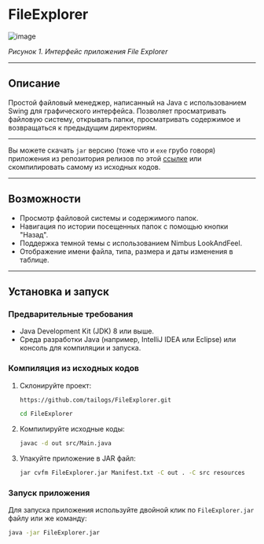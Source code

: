 # FileExplorer

![image](https://github.com/tailogs/FileExplorer/assets/69743960/5edba3eb-c3a2-4bcf-ad79-78ea924681bf)

*Рисунок 1. Интерфейс приложения File Explorer*

---

## Описание

Простой файловый менеджер, написанный на Java с использованием Swing для графического интерфейса. Позволяет просматривать файловую систему, открывать папки, просматривать содержимое и возвращаться к предыдущим директориям.

---

Вы можете скачать `jar` версию (тоже что и `exe` грубо говоря) приложения из репозитория релизов по этой [ссылке](https://github.com/tailogs/FileExplorer/releases) или скомпилировать самому из исходных кодов.

---
## Возможности

- Просмотр файловой системы и содержимого папок.
- Навигация по истории посещенных папок с помощью кнопки "Назад".
- Поддержка темной темы с использованием Nimbus LookAndFeel.
- Отображение имени файла, типа, размера и даты изменения в таблице.

---

## Установка и запуск

### Предварительные требования

- Java Development Kit (JDK) 8 или выше.
- Среда разработки Java (например, IntelliJ IDEA или Eclipse) или консоль для компиляции и запуска.

### Компиляция из исходных кодов

1. Склонируйте проект:

    ```sh
    https://github.com/tailogs/FileExplorer.git
    ```
    
    ```sh
    cd FileExplorer
    ```

2. Компилируйте исходные коды:

    ```sh
    javac -d out src/Main.java
    ```

3. Упакуйте приложение в JAR файл:

    ```sh
    jar cvfm FileExplorer.jar Manifest.txt -C out . -C src resources
    ```

### Запуск приложения

Для запуска приложения используйте двойной клик по `FileExplorer.jar` файлу или же команду:

```sh
java -jar FileExplorer.jar
```
